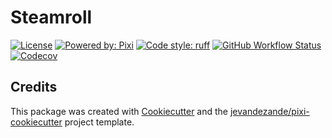 # Steamroll

[![License](https://img.shields.io/github/license/jevandezande/steamroll)](https://github.com/rowansci/steamroll/blob/master/LICENSE)
[![Powered by: Pixi](https://img.shields.io/badge/Powered_by-Pixi-facc15)](https://pixi.sh)
[![Code style: ruff](https://img.shields.io/badge/code%20style-ruff-000000.svg)](https://github.com/astral-sh/ruff)
[![GitHub Workflow Status](https://img.shields.io/github/actions/workflow/status/jevandezande/steamroll/test.yml?branch=master&logo=github-actions)](https://github.com/rowansci/steamroll/actions/)
[![Codecov](https://img.shields.io/codecov/c/github/jevandezande/steamroll)](https://codecov.io/gh/jevandezande/steamroll)


## Credits
This package was created with [Cookiecutter](https://github.com/audreyr/cookiecutter) and the [jevandezande/pixi-cookiecutter](https://github.com/jevandezande/pixi-cookiecutter) project template.
